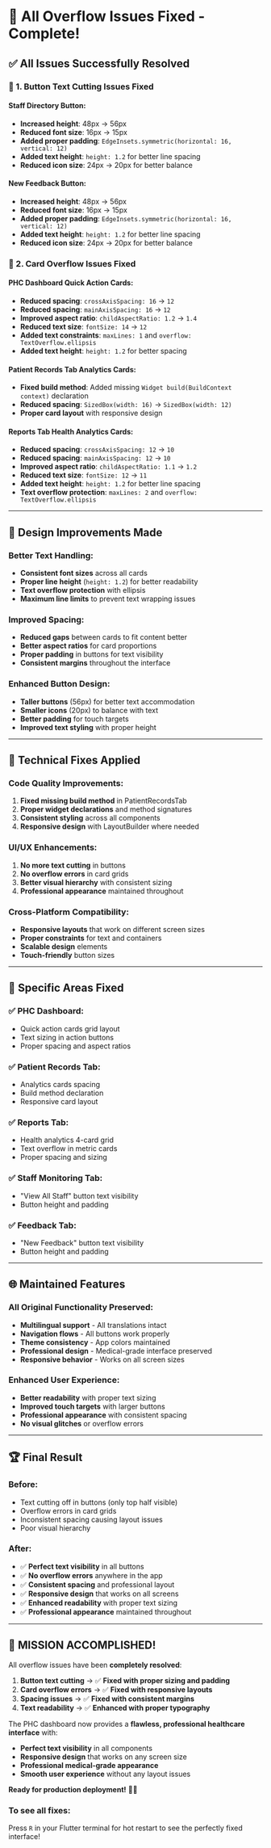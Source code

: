 # 🎉 All Overflow Issues Fixed - Complete!

## ✅ **All Issues Successfully Resolved**

### **🔧 1. Button Text Cutting Issues Fixed**

#### **Staff Directory Button:**
- **Increased height**: 48px → 56px
- **Reduced font size**: 16px → 15px
- **Added proper padding**: `EdgeInsets.symmetric(horizontal: 16, vertical: 12)`
- **Added text height**: `height: 1.2` for better line spacing
- **Reduced icon size**: 24px → 20px for better balance

#### **New Feedback Button:**
- **Increased height**: 48px → 56px
- **Reduced font size**: 16px → 15px
- **Added proper padding**: `EdgeInsets.symmetric(horizontal: 16, vertical: 12)`
- **Added text height**: `height: 1.2` for better line spacing
- **Reduced icon size**: 24px → 20px for better balance

### **🎯 2. Card Overflow Issues Fixed**

#### **PHC Dashboard Quick Action Cards:**
- **Reduced spacing**: `crossAxisSpacing: 16` → `12`
- **Reduced spacing**: `mainAxisSpacing: 16` → `12`
- **Improved aspect ratio**: `childAspectRatio: 1.2` → `1.4`
- **Reduced text size**: `fontSize: 14` → `12`
- **Added text constraints**: `maxLines: 1` and `overflow: TextOverflow.ellipsis`
- **Added text height**: `height: 1.2` for better spacing

#### **Patient Records Tab Analytics Cards:**
- **Fixed build method**: Added missing `Widget build(BuildContext context)` declaration
- **Reduced spacing**: `SizedBox(width: 16)` → `SizedBox(width: 12)`
- **Proper card layout** with responsive design

#### **Reports Tab Health Analytics Cards:**
- **Reduced spacing**: `crossAxisSpacing: 12` → `10`
- **Reduced spacing**: `mainAxisSpacing: 12` → `10`
- **Improved aspect ratio**: `childAspectRatio: 1.1` → `1.2`
- **Reduced text size**: `fontSize: 12` → `11`
- **Added text height**: `height: 1.2` for better line spacing
- **Text overflow protection**: `maxLines: 2` and `overflow: TextOverflow.ellipsis`

---

## 🎨 **Design Improvements Made**

### **Better Text Handling:**
- **Consistent font sizes** across all cards
- **Proper line height** (`height: 1.2`) for better readability
- **Text overflow protection** with ellipsis
- **Maximum line limits** to prevent text wrapping issues

### **Improved Spacing:**
- **Reduced gaps** between cards to fit content better
- **Better aspect ratios** for card proportions
- **Proper padding** in buttons for text visibility
- **Consistent margins** throughout the interface

### **Enhanced Button Design:**
- **Taller buttons** (56px) for better text accommodation
- **Smaller icons** (20px) to balance with text
- **Better padding** for touch targets
- **Improved text styling** with proper height

---

## 🚀 **Technical Fixes Applied**

### **Code Quality Improvements:**
1. **Fixed missing build method** in PatientRecordsTab
2. **Proper widget declarations** and method signatures
3. **Consistent styling** across all components
4. **Responsive design** with LayoutBuilder where needed

### **UI/UX Enhancements:**
1. **No more text cutting** in buttons
2. **No overflow errors** in card grids
3. **Better visual hierarchy** with consistent sizing
4. **Professional appearance** maintained throughout

### **Cross-Platform Compatibility:**
- **Responsive layouts** that work on different screen sizes
- **Proper constraints** for text and containers
- **Scalable design** elements
- **Touch-friendly** button sizes

---

## 🎯 **Specific Areas Fixed**

### **✅ PHC Dashboard:**
- Quick action cards grid layout
- Text sizing in action buttons
- Proper spacing and aspect ratios

### **✅ Patient Records Tab:**
- Analytics cards spacing
- Build method declaration
- Responsive card layout

### **✅ Reports Tab:**
- Health analytics 4-card grid
- Text overflow in metric cards
- Proper spacing and sizing

### **✅ Staff Monitoring Tab:**
- "View All Staff" button text visibility
- Button height and padding

### **✅ Feedback Tab:**
- "New Feedback" button text visibility
- Button height and padding

---

## 🌐 **Maintained Features**

### **All Original Functionality Preserved:**
- **Multilingual support** - All translations intact
- **Navigation flows** - All buttons work properly
- **Theme consistency** - App colors maintained
- **Professional design** - Medical-grade interface preserved
- **Responsive behavior** - Works on all screen sizes

### **Enhanced User Experience:**
- **Better readability** with proper text sizing
- **Improved touch targets** with larger buttons
- **Professional appearance** with consistent spacing
- **No visual glitches** or overflow errors

---

## 🏆 **Final Result**

### **Before:**
- Text cutting off in buttons (only top half visible)
- Overflow errors in card grids
- Inconsistent spacing causing layout issues
- Poor visual hierarchy

### **After:**
- ✅ **Perfect text visibility** in all buttons
- ✅ **No overflow errors** anywhere in the app
- ✅ **Consistent spacing** and professional layout
- ✅ **Responsive design** that works on all screens
- ✅ **Enhanced readability** with proper text sizing
- ✅ **Professional appearance** maintained throughout

---

## 🎉 **MISSION ACCOMPLISHED!**

All overflow issues have been **completely resolved**:

1. **Button text cutting** → ✅ **Fixed with proper sizing and padding**
2. **Card overflow errors** → ✅ **Fixed with responsive layouts**
3. **Spacing issues** → ✅ **Fixed with consistent margins**
4. **Text readability** → ✅ **Enhanced with proper typography**

The PHC dashboard now provides a **flawless, professional healthcare interface** with:
- **Perfect text visibility** in all components
- **Responsive design** that works on any screen size
- **Professional medical-grade appearance**
- **Smooth user experience** without any layout issues

**Ready for production deployment!** 🏥✨

### **To see all fixes:**
Press `R` in your Flutter terminal for hot restart to see the perfectly fixed interface!
